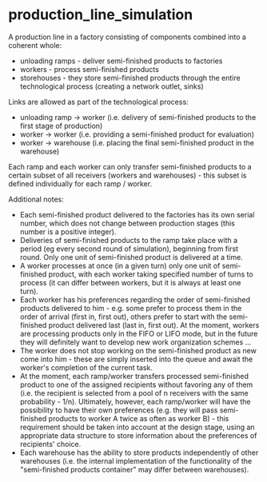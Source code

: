 # production_line_simulation

A production line in a factory consisting of components combined into a coherent whole:
* unloading ramps - deliver semi-finished products to factories
* workers - process semi-finished products
* storehouses - they store semi-finished products through the entire technological process (creating a network outlet, sinks)

Links are allowed as part of the technological process:
* unloading ramp → worker (i.e. delivery of semi-finished products to the first stage of production)
* worker → worker (i.e. providing a semi-finished product for evaluation)
* worker → warehouse (i.e. placing the final semi-finished product in the warehouse)

Each ramp and each worker can only transfer semi-finished products to a certain subset of all receivers (workers and warehouses) - this subset is defined individually for each ramp / worker.
 
 
 
Additional notes:
* Each semi-finished product delivered to the factories has its own serial number, which does not change between production stages (this number is a positive integer).
* Deliveries of semi-finished products to the ramp take place with a period (eg every second round of simulation), beginning from first round. Only one unit of semi-finished product is delivered at a time.
* A worker processes at once (in a given turn) only one unit of semi-finished product, with each worker taking specified number of turns to process (it can differ between workers, but it is always at least one turn).
* Each worker has his preferences regarding the order of semi-finished products delivered to him - e.g. some prefer to process them in the order of arrival (first in, first out), others prefer to start with the semi-finished product delivered last (last in, first out). At the moment, workers are processing products only in the FIFO or LIFO mode, but in the future they will definitely want to develop new work organization schemes ...
* The worker does not stop working on the semi-finished product as new come into him - these are simply inserted into the queue and await the worker's completion of the current task.
* At the moment, each ramp/worker transfers processed semi-finished product to one of the assigned recipients without favoring any of them (i.e. the recipient is selected from a pool of n receivers with the same probability - 1/n). Ultimately, however, each ramp/worker will have the possibility to have their own preferences (e.g. they will pass semi-finished products to worker A twice as often as worker B) - this requirement should be taken into account at the design stage, using an appropriate data structure to store information about the preferences of recipients' choice.
* Each warehouse has the ability to store products independently of other warehouses (i.e. the internal implementation of the functionality of the "semi-finished products container" may differ between warehouses).

